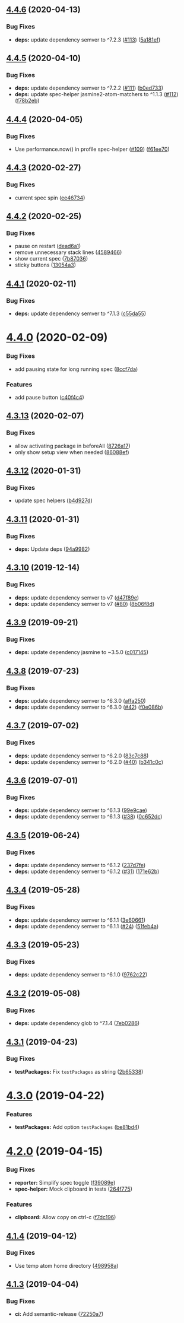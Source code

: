 ## [4.4.6](https://github.com/UziTech/atom-jasmine3-test-runner/compare/v4.4.5...v4.4.6) (2020-04-13)


### Bug Fixes

* **deps:** update dependency semver to ^7.2.3 ([#113](https://github.com/UziTech/atom-jasmine3-test-runner/issues/113)) ([5a181ef](https://github.com/UziTech/atom-jasmine3-test-runner/commit/5a181ef37d81f37fa216801edbf54a03854a0700))

## [4.4.5](https://github.com/UziTech/atom-jasmine3-test-runner/compare/v4.4.4...v4.4.5) (2020-04-10)


### Bug Fixes

* **deps:** update dependency semver to ^7.2.2 ([#111](https://github.com/UziTech/atom-jasmine3-test-runner/issues/111)) ([b0ed733](https://github.com/UziTech/atom-jasmine3-test-runner/commit/b0ed733055347c97e4770c961667dd989dfdb8d3))
* **deps:** update spec-helper jasmine2-atom-matchers to ^1.1.3 ([#112](https://github.com/UziTech/atom-jasmine3-test-runner/issues/112)) ([f78b2eb](https://github.com/UziTech/atom-jasmine3-test-runner/commit/f78b2ebcc49b21074b4b7e23d82ebdec14477b58))

## [4.4.4](https://github.com/UziTech/atom-jasmine3-test-runner/compare/v4.4.3...v4.4.4) (2020-04-05)


### Bug Fixes

* Use performance.now() in profile spec-helper ([#109](https://github.com/UziTech/atom-jasmine3-test-runner/issues/109)) ([f61ee70](https://github.com/UziTech/atom-jasmine3-test-runner/commit/f61ee70b5ac0f5f8fd72b50c1b462182b0e0e5fc))

## [4.4.3](https://github.com/UziTech/atom-jasmine3-test-runner/compare/v4.4.2...v4.4.3) (2020-02-27)


### Bug Fixes

* current spec spin ([ee46734](https://github.com/UziTech/atom-jasmine3-test-runner/commit/ee4673441ab61b0312a17d861c8c3e297780d5fa))

## [4.4.2](https://github.com/UziTech/atom-jasmine3-test-runner/compare/v4.4.1...v4.4.2) (2020-02-25)


### Bug Fixes

* pause on restart ([dead6a1](https://github.com/UziTech/atom-jasmine3-test-runner/commit/dead6a14c131dabdec7cc026bd886cb4d72411d6))
* remove unnecessary stack lines ([4589466](https://github.com/UziTech/atom-jasmine3-test-runner/commit/458946665531a351623aefa60e8516e28020adf5))
* show current spec ([7b87036](https://github.com/UziTech/atom-jasmine3-test-runner/commit/7b870361cf7a0ac3cdcad59a6ff28829d6c77003))
* sticky buttons ([13054a3](https://github.com/UziTech/atom-jasmine3-test-runner/commit/13054a358e0b8159f3e6efae0fd5e2a0fc7396dc))

## [4.4.1](https://github.com/UziTech/atom-jasmine3-test-runner/compare/v4.4.0...v4.4.1) (2020-02-11)


### Bug Fixes

* **deps:** update dependency semver to ^7.1.3 ([c55da55](https://github.com/UziTech/atom-jasmine3-test-runner/commit/c55da550bfad8087c40e3adcb82b61499b52066d))

# [4.4.0](https://github.com/UziTech/atom-jasmine3-test-runner/compare/v4.3.13...v4.4.0) (2020-02-09)


### Bug Fixes

* add pausing state for long running spec ([8ccf7da](https://github.com/UziTech/atom-jasmine3-test-runner/commit/8ccf7dad3feb2ba50c5351a8e84018375bbfaad2))


### Features

* add pause button ([c40f4c4](https://github.com/UziTech/atom-jasmine3-test-runner/commit/c40f4c4cdfebb3a8bb3d14c8483238d23303346c))

## [4.3.13](https://github.com/UziTech/atom-jasmine3-test-runner/compare/v4.3.12...v4.3.13) (2020-02-07)


### Bug Fixes

* allow activating package in beforeAll ([8726a17](https://github.com/UziTech/atom-jasmine3-test-runner/commit/8726a17da263eedfd82717847a96bdac82e59b94))
* only show setup view when needed ([86088ef](https://github.com/UziTech/atom-jasmine3-test-runner/commit/86088efd5b4c30cd8fa965a14af4c1f3566f174a))

## [4.3.12](https://github.com/UziTech/atom-jasmine3-test-runner/compare/v4.3.11...v4.3.12) (2020-01-31)


### Bug Fixes

* update spec helpers ([b4d927d](https://github.com/UziTech/atom-jasmine3-test-runner/commit/b4d927d23c6842c241bd6131e1ee148a26367b92))

## [4.3.11](https://github.com/UziTech/atom-jasmine3-test-runner/compare/v4.3.10...v4.3.11) (2020-01-31)


### Bug Fixes

* **deps:** Update deps ([94a9982](https://github.com/UziTech/atom-jasmine3-test-runner/commit/94a9982b7917c3520afa5d4ae2a0e8c7bf080d6a))

## [4.3.10](https://github.com/UziTech/atom-jasmine3-test-runner/compare/v4.3.9...v4.3.10) (2019-12-14)


### Bug Fixes

* **deps:** update dependency semver to v7 ([d47f89e](https://github.com/UziTech/atom-jasmine3-test-runner/commit/d47f89e59f843793859f02052ec8cdfaca3aac3c))
* **deps:** update dependency semver to v7 ([#80](https://github.com/UziTech/atom-jasmine3-test-runner/issues/80)) ([8b06f8d](https://github.com/UziTech/atom-jasmine3-test-runner/commit/8b06f8dc57bbf5412abff7eace46c829a49ba22a))

## [4.3.9](https://github.com/UziTech/atom-jasmine3-test-runner/compare/v4.3.8...v4.3.9) (2019-09-21)


### Bug Fixes

* **deps:** update dependency jasmine to ~3.5.0 ([c017145](https://github.com/UziTech/atom-jasmine3-test-runner/commit/c017145))

## [4.3.8](https://github.com/UziTech/atom-jasmine3-test-runner/compare/v4.3.7...v4.3.8) (2019-07-23)


### Bug Fixes

* **deps:** update dependency semver to ^6.3.0 ([affa250](https://github.com/UziTech/atom-jasmine3-test-runner/commit/affa250))
* **deps:** update dependency semver to ^6.3.0 ([#42](https://github.com/UziTech/atom-jasmine3-test-runner/issues/42)) ([f0e086b](https://github.com/UziTech/atom-jasmine3-test-runner/commit/f0e086b))

## [4.3.7](https://github.com/UziTech/atom-jasmine3-test-runner/compare/v4.3.6...v4.3.7) (2019-07-02)


### Bug Fixes

* **deps:** update dependency semver to ^6.2.0 ([83c7c88](https://github.com/UziTech/atom-jasmine3-test-runner/commit/83c7c88))
* **deps:** update dependency semver to ^6.2.0 ([#40](https://github.com/UziTech/atom-jasmine3-test-runner/issues/40)) ([b341c0c](https://github.com/UziTech/atom-jasmine3-test-runner/commit/b341c0c))

## [4.3.6](https://github.com/UziTech/atom-jasmine3-test-runner/compare/v4.3.5...v4.3.6) (2019-07-01)


### Bug Fixes

* **deps:** update dependency semver to ^6.1.3 ([99e9cae](https://github.com/UziTech/atom-jasmine3-test-runner/commit/99e9cae))
* **deps:** update dependency semver to ^6.1.3 ([#38](https://github.com/UziTech/atom-jasmine3-test-runner/issues/38)) ([0c652dc](https://github.com/UziTech/atom-jasmine3-test-runner/commit/0c652dc))

## [4.3.5](https://github.com/UziTech/atom-jasmine3-test-runner/compare/v4.3.4...v4.3.5) (2019-06-24)


### Bug Fixes

* **deps:** update dependency semver to ^6.1.2 ([237d7fe](https://github.com/UziTech/atom-jasmine3-test-runner/commit/237d7fe))
* **deps:** update dependency semver to ^6.1.2 ([#31](https://github.com/UziTech/atom-jasmine3-test-runner/issues/31)) ([171e62b](https://github.com/UziTech/atom-jasmine3-test-runner/commit/171e62b))

## [4.3.4](https://github.com/UziTech/atom-jasmine3-test-runner/compare/v4.3.3...v4.3.4) (2019-05-28)


### Bug Fixes

* **deps:** update dependency semver to ^6.1.1 ([3e60661](https://github.com/UziTech/atom-jasmine3-test-runner/commit/3e60661))
* **deps:** update dependency semver to ^6.1.1 ([#24](https://github.com/UziTech/atom-jasmine3-test-runner/issues/24)) ([51feb4a](https://github.com/UziTech/atom-jasmine3-test-runner/commit/51feb4a))

## [4.3.3](https://github.com/UziTech/atom-jasmine3-test-runner/compare/v4.3.2...v4.3.3) (2019-05-23)


### Bug Fixes

* **deps:** update dependency semver to ^6.1.0 ([9762c22](https://github.com/UziTech/atom-jasmine3-test-runner/commit/9762c22))

## [4.3.2](https://github.com/UziTech/atom-jasmine3-test-runner/compare/v4.3.1...v4.3.2) (2019-05-08)


### Bug Fixes

* **deps:** update dependency glob to ^7.1.4 ([7eb0286](https://github.com/UziTech/atom-jasmine3-test-runner/commit/7eb0286))

## [4.3.1](https://github.com/UziTech/atom-jasmine3-test-runner/compare/v4.3.0...v4.3.1) (2019-04-23)


### Bug Fixes

* **testPackages:** Fix `testPackages` as string ([2b65338](https://github.com/UziTech/atom-jasmine3-test-runner/commit/2b65338))

# [4.3.0](https://github.com/UziTech/atom-jasmine3-test-runner/compare/v4.2.0...v4.3.0) (2019-04-22)


### Features

* **testPackages:** Add option `testPackages` ([be81bd4](https://github.com/UziTech/atom-jasmine3-test-runner/commit/be81bd4))

# [4.2.0](https://github.com/UziTech/atom-jasmine3-test-runner/compare/v4.1.4...v4.2.0) (2019-04-15)


### Bug Fixes

* **reporter:** Simplify spec toggle ([f39089e](https://github.com/UziTech/atom-jasmine3-test-runner/commit/f39089e))
* **spec-helper:** Mock clipboard in tests ([264f775](https://github.com/UziTech/atom-jasmine3-test-runner/commit/264f775))


### Features

* **clipboard:** Allow copy on ctrl-c ([f7dc196](https://github.com/UziTech/atom-jasmine3-test-runner/commit/f7dc196))

## [4.1.4](https://github.com/UziTech/atom-jasmine3-test-runner/compare/v4.1.3...v4.1.4) (2019-04-12)


### Bug Fixes

* Use temp atom home directory ([498958a](https://github.com/UziTech/atom-jasmine3-test-runner/commit/498958a))

## [4.1.3](https://github.com/UziTech/atom-jasmine3-test-runner/compare/v4.1.2...v4.1.3) (2019-04-04)


### Bug Fixes

* **ci:** Add semantic-release ([72250a7](https://github.com/UziTech/atom-jasmine3-test-runner/commit/72250a7))

